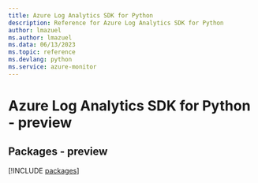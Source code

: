 ```yaml
---
title: Azure Log Analytics SDK for Python
description: Reference for Azure Log Analytics SDK for Python
author: lmazuel
ms.author: lmazuel
ms.data: 06/13/2023
ms.topic: reference
ms.devlang: python
ms.service: azure-monitor
---
```

# Azure Log Analytics SDK for Python - preview
## Packages - preview
[!INCLUDE [packages](log-analytics-index.md)]